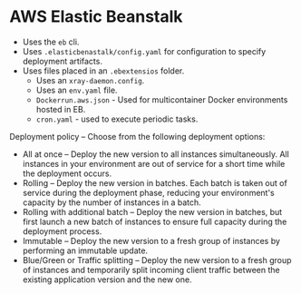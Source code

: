 # AWS Elastic Beanstalk

- Uses the `eb` cli.
- Uses `.elasticbenastalk/config.yaml` for configuration to specify deployment artifacts.
- Uses files placed in an `.ebextensios` folder.
  - Uses an `xray-daemon.config`.
  - Uses an `env.yaml` file.
  - `Dockerrun.aws.json` - Used for multicontainer Docker environments hosted in EB.
  - `cron.yaml` - used to execute periodic tasks.

Deployment policy – Choose from the following deployment options:

- All at once – Deploy the new version to all instances simultaneously. All instances in your environment are out of service for a short time while the deployment occurs.
- Rolling – Deploy the new version in batches. Each batch is taken out of service during the deployment phase, reducing your environment's capacity by the number of instances in a batch.
- Rolling with additional batch – Deploy the new version in batches, but first launch a new batch of instances to ensure full capacity during the deployment process.
- Immutable – Deploy the new version to a fresh group of instances by performing an immutable update.
- Blue/Green or Traffic splitting – Deploy the new version to a fresh group of instances and temporarily split incoming client traffic between the existing application version and the new one.
